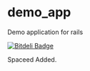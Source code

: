 demo_app
========

Demo application for rails


[![Bitdeli Badge](https://d2weczhvl823v0.cloudfront.net/milindphirake/demo_app/trend.png)](https://bitdeli.com/free "Bitdeli Badge")

Spaceed Added.
